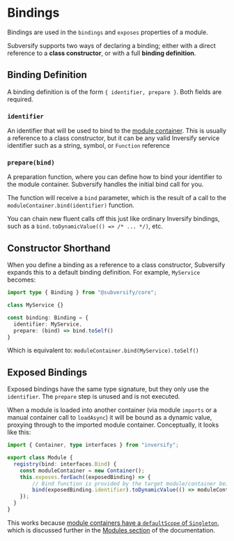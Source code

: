 # Bindings

Bindings are used in the `bindings` and `exposes` properties of a module.

Subversify supports two ways of declaring a binding; either with a direct
reference to a **class constructor**, or with a full **binding definition**.

## Binding Definition

A binding definition is of the form `{ identifier, prepare }`. Both fields are required.

### `identifier`

An identifier that will be used to bind to the [module
container](./modules.md#module-container). This is usually a reference to a
class constructor, but it can be any valid Inversify service identifier such as
a string, symbol, or `Function` reference

### `prepare(bind)`

A preparation function, where you can define how to bind your identifier to the
module container. Subversify handles the initial bind call for you.

The function will receive a `bind` parameter, which is the result of a call to
the `moduleContainer.bind(identifier)` function.

You can chain new fluent calls off this just like ordinary Inversify bindings,
such as a `bind.toDynamicValue(() => /* ... */)`, etc.

## Constructor Shorthand

When you define a binding as a reference to a class constructor, Subversify
expands this to a default binding definition. For example, `MyService` becomes:

<!-- eslint-disable @typescript-eslint/no-unused-vars, no-unused-vars -->
```typescript
import type { Binding } from "@subversify/core";

class MyService {}

const binding: Binding = {
  identifier: MyService,
  prepare: (bind) => bind.toSelf()
}
```
<!-- eslint-enable @typescript-eslint/no-unused-vars, no-unused-vars -->

Which is equivalent to: `moduleContainer.bind(MyService).toSelf()`

## Exposed Bindings

Exposed bindings have the same type signature, but they only use the
`identifier`. The `prepare` step is unused and is not executed.

When a module is loaded into another container (via module `imports` or a manual
container call to `loadAsync`) it will be bound as a dynamic value, proxying
through to the imported module container. Conceptually, it looks like this:

```typescript
import { Container, type interfaces } from "inversify";

export class Module {
  registry(bind: interfaces.Bind) {
    const moduleContainer = new Container();
    this.exposes.forEach((exposedBinding) => {
        // Bind function is provided by the target module/container being imported into
        bind(exposedBinding.identifier).toDynamicValue(() => moduleContainer.get(exposedBinding.identifier));
    });
  }
}
```

This works because [module containers have a `defaultScope` of
`Singleton`](./modules.md#module-container-default-scope), which is discussed
further in the [Modules section](./modules.md) of the documentation.